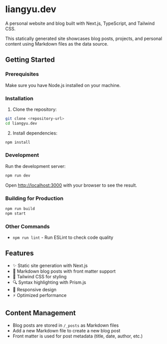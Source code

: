 # liangyu.dev

A personal website and blog built with Next.js, TypeScript, and Tailwind CSS.

This statically generated site showcases blog posts, projects, and personal content using Markdown files as the data source.

## Getting Started

### Prerequisites

Make sure you have Node.js installed on your machine.

### Installation

1. Clone the repository:
```bash
git clone <repository-url>
cd liangyu.dev
```

2. Install dependencies:
```bash
npm install
```

### Development

Run the development server:

```bash
npm run dev
```

Open [http://localhost:3000](http://localhost:3000) with your browser to see the result.

### Building for Production

```bash
npm run build
npm start
```

### Other Commands

- `npm run lint` - Run ESLint to check code quality

## Features

- ✨ Static site generation with Next.js
- 📝 Markdown blog posts with front matter support
- 🎨 Tailwind CSS for styling
- 🔍 Syntax highlighting with Prism.js
- 📱 Responsive design
- ⚡ Optimized performance

## Content Management

- Blog posts are stored in `/_posts` as Markdown files
- Add a new Markdown file to create a new blog post
- Front matter is used for post metadata (title, date, author, etc.)
